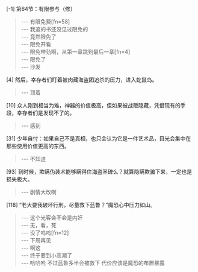 
[-1] 第64节：有限参与（修）
>--- 有限免费[fn=58]<br>
>--- 我追的书还没见过限免的<br>
>--- 竟然限免了<br>
>--- 限免开看<br>
>--- 限免带劲啊，从第一章跳到最后一章[fn=4]<br>
>--- 限免了<br>
>--- 沙发<br>

[4] 然后，幸存者们盯着被肉藏海盗团追杀的压力，进入蛇鼠岛。
>--- 顶着<br>

[10] 众人刚到相当为难，神器的价值极高，但如果被战贩隐藏，凭借现有的手段，幸存者们是发现不了的。
>--- 感到<br>

[31] 少年自忖：如果自己不是真相，也只会认为它是一件艺术品，目光会集中在那些使用价值更高的东西。
>--- 不知道<br>

[93] 到时候，欺瞒伪装术能够瞒得住海盗圣碑么？就算隐瞒欺骗下来，一定也是损失极大。
>--- 剧情大改啊<br>

[118] “老大要我破坏行刑，尽量救下蓝鲁？”魔恐心中压力如山。
>--- 这个光客会不会是内奸<br>
>--- 无，看，死<br>
>--- 没了呜呜[fn=12]<br>
>--- 下周再见<br>
>--- 啊这<br>
>--- 终于要到小高潮了<br>
>--- 哈哈哈 不过蓝鲁多半会被救下 代价应该是魔恐的布置暴露<br>
